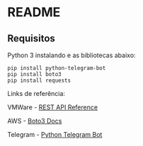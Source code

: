 # README

## Requisitos

Python 3 instalando e as bibliotecas abaixo:

```
pip install python-telegram-bot
pip install boto3
pip install requests
```

Links de referência:

VMWare - [REST API Reference](https://vdc-download.vmware.com/vmwb-repository/dcr-public/423e512d-dda1-496f-9de3-851c28ca0814/0e3f6e0d-8d05-4f0c-887b-3d75d981bae5/VMware-vSphere-Automation-SDK-REST-6.7.0/docs/apidocs/index.html)

AWS - [Boto3 Docs](https://boto3.amazonaws.com/v1/documentation/api/latest/reference/services/index.html)

Telegram - [Python Telegram Bot](https://python-telegram-bot.readthedocs.io/)